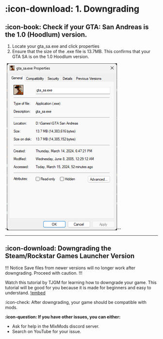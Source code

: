# :icon-download: 1. Downgrading
## :icon-book: Check if your GTA: San Andreas is the 1.0 (Hoodlum) version.
1. Locate your gta_sa.exe and click properties
2. Ensure that the size of the .exe file is 13.7MB. This confirms that your GTA SA is on the 1.0 Hoodlum version.

-![](/images/saProperties.png)--

-------------------------------------


## :icon-download: Downgrading the Steam/Rockstar Games Launcher Version
!!! Notice
Save files from newer versions will no longer work after downgrading. Proceed with caution.
!!!

Watch this tutorial by TJGM for learning how to downgrade your game. This tutorial will be good for you because it is made for beginners and easy to understand.
[!embed](https://www.youtube.com/embed/83z83I153oc?si=_LjtrJI1XT6FRai4)

:icon-check: After downgrading, your game should be compatible with mods. 

**:icon-question: If you have other issues, you can either:**
- Ask for help in the MixMods discord server.
- Search on YouTube for your issue.
